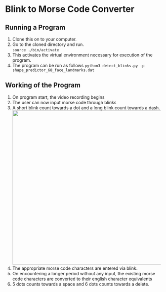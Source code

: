 # Blink to Morse Code Converter

## Running a Program

 1. Clone this on to your computer.  
 2. Go to the cloned directory and run.  
 ``` source ./bin/activate ```
 3. This activates the virtual environment necessary for execution of the program. 
 4. The program can be run as follows
 ``` python3 detect_blinks.py -p shape_predictor_68_face_landmarks.dat ```

## Working of the Program

 1. On program start, the video recording begins
 2. The user can now input morse code through blinks
 3. A  short blink count towards a dot and a long blink count towards a dash.
    <img src="https://upload.wikimedia.org/wikipedia/commons/thumb/b/b5/International_Morse_Code.svg/1200px-International_Morse_Code.svg.png" width="500px">
 4. The appropriate morse code characters are entered via blink.
 5. On encountering a longer period without any input, the existing morse code characters are converted to their english character equivalents
 6. 5 dots counts towards a space and 6 dots counts towards a delete.